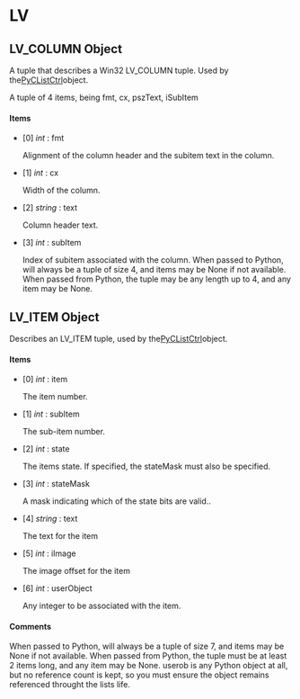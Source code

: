 # LV

## LV\_COLUMN Object

A tuple that describes a Win32 LV\_COLUMN tuple\. Used by the[PyCListCtrl](#pyclistctrl)object\. 

A tuple of 4 items, being fmt, cx, pszText, iSubItem

#### Items


  - \[0\] *int* : fmt

    Alignment of the column header and the subitem text in the column\.

  - \[1\] *int* : cx

    Width of the column\.

  - \[2\] *string* : text

    Column header text\.

  - \[3\] *int* : subItem

    Index of subitem associated with the column\.
When passed to Python, will always be a tuple of size 4, and items may be None if not available\.
When passed from Python, the tuple may be any length up to 4, and any item may be None\.

## LV\_ITEM Object

Describes an LV\_ITEM tuple, used by the[PyCListCtrl](#pyclistctrl)object\.

#### Items


  - \[0\] *int* : item

    The item number\.

  - \[1\] *int* : subItem

    The sub-item number\.

  - \[2\] *int* : state

    The items state\.  If specified, the stateMask must also be specified\.

  - \[3\] *int* : stateMask

    A mask indicating which of the state bits are valid\.\.

  - \[4\] *string* : text

    The text for the item

  - \[5\] *int* : iImage

    The image offset for the item

  - \[6\] *int* : userObject

    Any integer to be associated with the item\.

#### Comments
When passed to Python, will always be a tuple of size 7, and items may be None if not available\.
When passed from Python, the tuple must be at least 2 items long, and any item may be None\.
userob is any Python object at all, but no reference count is kept, so you must ensure the object remains referenced throught the lists life\.